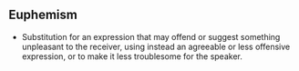 Euphemism
---------

* Substitution for an expression that may offend or suggest something unpleasant to the receiver, using instead an agreeable or less offensive expression, or to make it less troublesome for the speaker.
